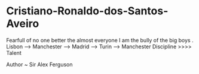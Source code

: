 # Cristiano-Ronaldo-dos-Santos-Aveiro
Fearfull of no one better the almost everyone
I am the bully of the big boys .
Lisbon --> Manchester --> Madrid --> Turin --> Manchester
Discipline >>>> Talent

Author ~ Sir Alex Ferguson 
